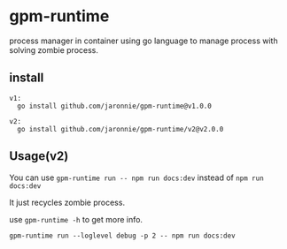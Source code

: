 # gpm-runtime

process manager in container using go language to manage process with solving zombie process.

## install

```shell
v1:
  go install github.com/jaronnie/gpm-runtime@v1.0.0
  
v2:
  go install github.com/jaronnie/gpm-runtime/v2@v2.0.0  
```

## Usage(v2)

You can use `gpm-runtime run -- npm run docs:dev` instead of `npm run docs:dev`

It just recycles zombie process.

use `gpm-runtime -h` to get more info.

`gpm-runtime run --loglevel debug -p 2 -- npm run docs:dev`